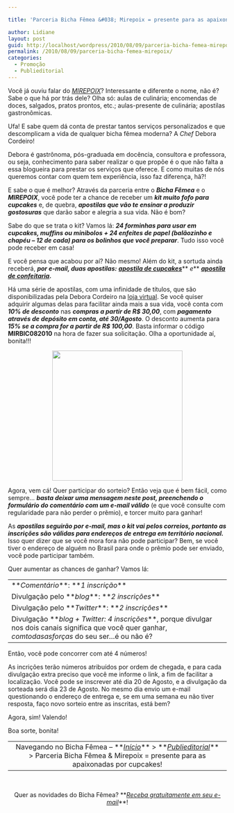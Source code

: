 ```yaml
---

title: 'Parceria Bicha Fêmea &#038; Mirepoix = presente para as apaixonadas por cupcakes!'

author: Lidiane
layout: post
guid: http://localhost/wordpress/2010/08/09/parceria-bicha-femea-mirepoix/
permalink: /2010/08/09/parceria-bicha-femea-mirepoix/
categories:
  - Promoção
  - Publieditorial
---
```

Você já ouviu falar do <a href="http://chefdeboracordeiro.blogspot.com/" target="_blank"><em>MIREPOIX</em></a>? Interessante e diferente o nome, não é? Sabe o que há por trás dele? Olha só: aulas de culinária; encomendas de doces, salgados, pratos prontos, etc.; aulas-presente de culinária; apostilas gastronômicas.

Ufa! E sabe quem dá conta de prestar tantos serviços personalizados e que descomplicam a vida de qualquer bicha fêmea moderna? A _Chef_ Debora Cordeiro!

<!--more-->

Debora é gastrônoma, pós-graduada em docência, consultora e professora, ou seja, conhecimento para saber realizar o que propõe é o que não falta a essa blogueira para prestar os serviços que oferece. E como muitas de nós queremos contar com quem tem experiência, isso faz diferença, hã?!

E sabe o que é melhor? Através da parceria entre o **_Bicha Fêmea_** e o **_MIREPOIX_**, você pode ter a chance de receber um **_kit muito fofo para cupcakes_** e, de quebra, **_apostilas que vão te ensinar a produzir gostosuras_** que darão sabor e alegria a sua vida. Não é bom?

<p style="text-align: center;">
  <a href="http://www.trololodemulher.com.br/blog/wp-content/uploads/2010/08/kitmirepoixbichafemea.jpg"></a>
</p>

Sabe do que se trata o kit? Vamos lá: **_24 forminhas para usar em cupcakes, muffins ou minibolos + 24 enfeites de papel (balãozinho e chapéu – 12 de cada) para os bolinhos que você preparar_**. Tudo isso você pode receber em casa!

E você pensa que acabou por aí? Não mesmo! Além do kit, a sortuda ainda receberá, **_por e-mail, duas apostilas:_** <a href="http://apostilasgastronomicasmirepoix.blogspot.com/2010/03/apostila-de-cupcakes.html" target="_blank">**<em>apostila de cupcakes</em>**</a>** _e_** <a href="http://apostilasgastronomicasmirepoix.blogspot.com/2008/10/apostila-de-confeitaria.html" target="_blank">**<em>apostila de confeitaria</em>**</a>**_._** 

Há uma série de apostilas, com uma infinidade de títulos, que são disponibilizadas pela Debora Cordeiro na <a href="http://apostilasgastronomicasmirepoix.blogspot.com/" target="_blank">loja virtual</a>. Se você quiser adquirir algumas delas para facilitar ainda mais a sua vida, você conta com **_10% de desconto_** nas **_compras a partir de R$ 30,00_**, com **_pagamento através de depósito em conta, até 30/Agosto_**. O desconto aumenta para **_15% se a compra for a partir de R$ 100,00_**. Basta informar o código **MIRBIC082010** na hora de fazer sua solicitação. Olha a oportunidade aí, bonita!!!

<p style="text-align: center;">
  <a href="http://www.trololodemulher.com.br/blog/wp-content/uploads/2010/08/banner125mirepoix300.png"><img class="size-full wp-image-5037 aligncenter" title="banner125mirepoix300" src="http://www.trololodemulher.com.br/blog/wp-content/uploads/2010/08/banner125mirepoix300.png" alt="" width="300" height="300" /></a>
</p>

Agora, vem cá! Quer participar do sorteio? Então veja que é bem fácil, como sempre… **_basta deixar uma mensagem neste post, preenchendo o formulário do comentário com um e-mail válido_** (e que você consulte com regularidade para não perder o prêmio), e torcer muito para ganhar!

As **_apostilas seguirão por e-mail, mas o kit vai pelos correios, portanto as inscrições são válidas para endereços de entrega em território nacional._** Isso quer dizer que se você mora fora não pode participar? Bem, se você tiver o endereço de alguém no Brasil para onde o prêmio pode ser enviado, você pode participar também.

Quer aumentar as chances de ganhar? Vamos lá:

<table border="0" cellspacing="0" cellpadding="0" width="600">
  <tr>
    <td width="600" valign="top">
      **<em>Comentário</em>**: **<em>1 inscrição</em>**
    </td>
  </tr>
  
  <tr>
    <td width="600" valign="top">
      Divulgação pelo **<em>blog</em>**: **<em>2 inscrições</em>**
    </td>
  </tr>
  
  <tr>
    <td width="600" valign="top">
      Divulgação pelo **<em>Twitter</em>**: **<em>2 inscrições</em>**
    </td>
  </tr>
  
  <tr>
    <td width="600" valign="top">
      Divulgação **<em>blog + Twitter: 4 inscrições</em>**, porque divulgar nos dois canais significa que você quer ganhar, <em>comtodasasforças</em> do seu ser…é ou não é?
    </td>
  </tr>
</table>

Então, você pode concorrer com até 4 números!

As incrições terão números atribuídos por ordem de chegada, e para cada divulgação extra preciso que você me informe o link, a fim de facilitar a localização. Você pode se inscrever até dia 20 de Agosto, e a divulgação da sorteada será dia 23 de Agosto. No mesmo dia envio um e-mail questionando o endereço de entrega e, se em uma semana eu não tiver resposta, faço novo sorteio entre as inscritas, está bem?

Agora, sim! Valendo!

<p style="text-align: justify;">
  Boa sorte, bonita!
</p>

<table style="text-align: center;" border="0" cellspacing="0" cellpadding="0" width="600">
  <tr>
    <td width="600" valign="top">
      Navegando no Bicha Fêmea – **<em><a href="http://www.trololodemulher.com.br/">Início</a></em>** > **<em><a href="http://www.trololodemulher.com.br/category/publieditorial/" target="_self">Publieditorial</a></em>** > Parceria Bicha Fêmea & Mirepoix = presente para as apaixonadas por cupcakes!
    </td>
  </tr>
</table>

<p style="text-align: center;">
   
</p>

<p style="text-align: center;">
  Quer as novidades do Bicha Fêmea? **<em><a href="http://feedburner.google.com/fb/a/mailverify?uri=blogbichafemea&loc=pt_BR">Receba gratuitamente em seu e-mail</a></em>**!
</p>